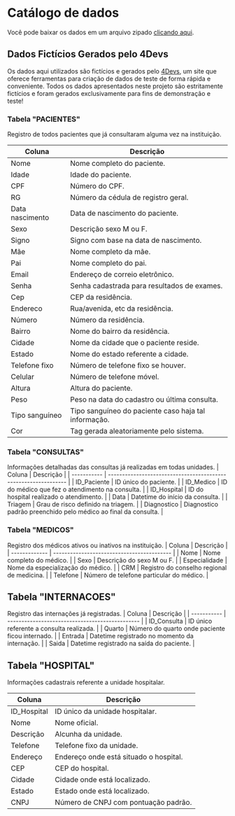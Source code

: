 # Catálogo de dados

Você pode baixar os dados em um arquivo zipado [clicando aqui](https://drive.google.com/file/d/1SK9TbDIkT3rg5runs2jQJF1vlcjTdQ0J/view?usp=sharing).

## Dados Fictícios Gerados pelo 4Devs

Os dados aqui utilizados são fictícios e gerados pelo [4Devs](https://www.4devs.com.br/), um site que oferece ferramentas para criação de dados de teste de forma rápida e conveniente. Todos os dados apresentados neste projeto são estritamente fictícios e foram gerados exclusivamente para fins de demonstração e teste!

### Tabela "PACIENTES"

Registro de todos pacientes que já consultaram alguma vez na instituição. 

| Coluna          | Descrição                                            |
| --------------- | ---------------------------------------------------- |
| Nome            | Nome completo do paciente.                           |
| Idade           | Idade do paciente.                                   |
| CPF             | Número do CPF.                                       |
| RG              | Número da cédula de registro geral.                  |
| Data nascimento | Data de nascimento do paciente.                      |
| Sexo            | Descrição sexo M ou F.                               |
| Signo           | Signo com base na data de nascimento.                |
| Mãe             | Nome completo da mãe.                                |
| Pai             | Nome completo do pai.                                |
| Email           | Endereço de correio eletrônico.                      |
| Senha           | Senha cadastrada para resultados de exames.          |
| Cep             | CEP da residência.                                   |
| Endereco        | Rua/avenida, etc da residência.                      |
| Número          | Número da residência.                                |
| Bairro          | Nome do bairro da residência.                        |
| Cidade          | Nome da cidade que o paciente reside.                |
| Estado          | Nome do estado referente a cidade.                   |
| Telefone fixo   | Número de telefone fixo se houver.                   |
| Celular         | Número de telefone móvel.                            |
| Altura          | Altura do paciente.                                  |
| Peso            | Peso na data do cadastro ou última consulta.         |
| Tipo sanguíneo  | Tipo sanguíneo do paciente caso haja tal informação. |
| Cor             | Tag gerada aleatoriamente pelo sistema.              |

### Tabela "CONSULTAS"

Informações detalhadas das consultas já realizadas em todas unidades.
| Coluna      | Descrição                                                       |
| ----------- | --------------------------------------------------------------- |
| ID_Paciente | ID único do paciente.                                           |
| ID_Medico   | ID do médico que fez o atendimento na consulta.                 |
| ID_Hospital | ID do hospital realizado o atendimento.                         |
| Data        | Datetime do início da consulta.                                 |
| Triagem     | Grau de risco definido na triagem.                              |
| Diagnostico | Diagnostico padrão preenchido pelo médico ao final da consulta. |

### Tabela "MEDICOS"

Registro dos médicos ativos ou inativos na instituição.
| Coluna        | Descrição                                  |
| ------------- | ------------------------------------------ |
| Nome          | Nome completo do médico.                   |
| Sexo          | Descrição do sexo M ou F.                  |
| Especialidade | Nome da especialização do médico.          |
| CRM           | Registro do conselho regional de medicina. |
| Telefone      | Número de telefone particular do médico.   |

## Tabela "INTERNACOES"

Registro das internações já registradas.
| Coluna      | Descrição                                       |
| ----------- | ----------------------------------------------- |
| ID_Consulta | ID único referente a consulta realizada.        |
| Quarto      | Número do quarto onde paciente ficou internado. |
| Entrada     | Datetime registrado no momento da internação.   |
| Saida       | Datetime registrado na saída do paciente.       |

## Tabela "HOSPITAL"

Informações cadastrais referente a unidade hospitalar.

| Coluna      | Descrição                              |
| ----------- | -------------------------------------- |
| ID_Hospital | ID único da unidade hospitalar.        |
| Nome        | Nome oficial.                          |
| Descrição   | Alcunha da unidade.                    |
| Telefone    | Telefone fixo da unidade.              |
| Endereço    | Endereço onde está situado o hospital. |
| CEP         | CEP do hospital.                       |
| Cidade      | Cidade onde está localizado.           |
| Estado      | Estado onde está localizado.           |
| CNPJ        | Número de CNPJ com pontuação padrão.   |
